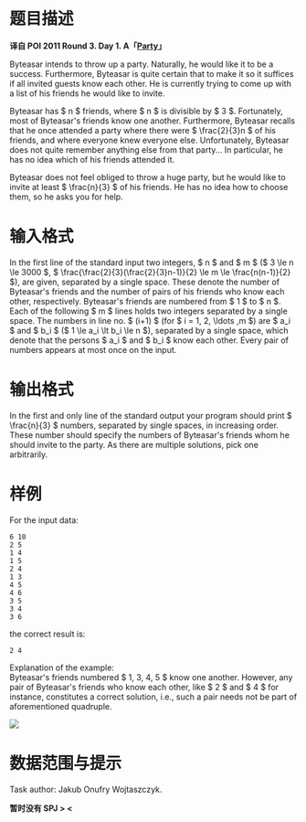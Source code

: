 
# 题目描述

**译自 POI 2011 Round 3. Day 1. A「[Party](https://szkopul.edu.pl/problemset/problem/PCtteC6gKwc2ZikW8nUZzfyh/site/?key=statement)」**

Byteasar intends to throw up a party. Naturally, he would like it to be a success. Furthermore, Byteasar is quite certain that to make it so it suffices if all invited guests know each other. He is currently trying to come up with a list of his friends he would like to invite.

Byteasar has $ n $ friends, where $ n $ is divisible by $ 3 $. Fortunately, most of Byteasar's friends know one another. Furthermore, Byteasar recalls that he once attended a party where there were $ \frac{2}{3}n $ of his friends, and where everyone knew everyone else. Unfortunately, Byteasar does not quite remember anything else from that party... In particular, he has no idea which of his friends attended it.

Byteasar does not feel obliged to throw a huge party, but he would like to invite at least $ \frac{n}{3} $ of his friends. He has no idea how to choose them, so he asks you for help.

# 输入格式

In the first line of the standard input two integers, $ n $ and $ m $ ($ 3 \le n \le 3000 $, $ \frac{\frac{2}{3}(\frac{2}{3}n-1)}{2} \le m \le \frac{n(n-1)}{2} $), are given, separated by a single space. These denote the number of Byteasar's friends and the number of pairs of his friends who know each other, respectively. Byteasar's friends are numbered from $ 1 $ to $ n $. Each of the following $ m $ lines holds two integers separated by a single space. The numbers in line no. $ (i+1) $ (for $ i = 1, 2, \ldots ,m $) are $ a_i $ and $ b_i $ ($ 1 \le a_i \lt b_i \le n $), separated by a single space, which denote that the persons $ a_i $ and $ b_i $ know each other. Every pair of numbers appears at most once on the input.

# 输出格式

In the first and only line of the standard output your program should print $ \frac{n}{3} $ numbers, separated by single spaces, in increasing order. These number should specify the numbers of Byteasar's friends whom he should invite to the party. As there are multiple solutions, pick one arbitrarily.

# 样例

For the input data:
```plain
6 10
2 5
1 4
1 5
2 4
1 3
4 5
4 6
3 5
3 4
3 6
```
the correct result is:
```plain
2 4
```
Explanation of the example:  
Byteasar's friends numbered $ 1, 3, 4, 5 $ know one another. However, any pair of Byteasar's friends who know each other, like $ 2 $ and $ 4 $ for instance, constitutes a correct solution, i.e., such a pair needs not be part of aforementioned quadruple.

![](source/loj/2166/img/aHR0cHM6Ly9vb28uMG8wLm9vby8yMDE3LzA0LzE5LzU4ZjcxYWZjYmYyNDMuZ2lm.gif)

# 数据范围与提示

Task author: Jakub Onufry Wojtaszczyk.

**暂时没有 SPJ &gt; &lt;**


